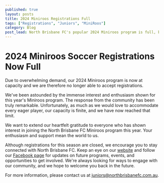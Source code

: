 ```yaml
---
published: true
layout: posts
title: 2024 Miniroos Registrations Full
tags: ["Registrations", "Juniors", "MiniRoos"]
category: Blog
post_lead: North Brisbane FC's popular 2024 Miniroos program is full, but stay tuned for future programs and opportunities!
---
```


# 2024 Miniroos Soccer Registrations Now Full

Due to overwhelming demand, our 2024 Miniroos program is now at capacity and we are therefore no longer able to accept registrations.

We've been astounded by the immense interest and enthusiasm shown for this year's Miniroos program. The response from the community has been truly remarkable. Unfortunately, as much as we would love to accommodate every eager player, our capacity is finite, and we have now reached that limit.

We want to extend our heartfelt gratitude to everyone who has shown interest in joining the North Brisbane FC Miniroos program this year. Your enthusiasm and support mean the world to us.

Although registrations for this season are closed, we encourage you to stay connected with North Brisbane FC. Keep an eye on our [website](https://www.northbrisbanefc.com.au/index.html) and follow our [Facebook page](https://www.facebook.com/northbrisbanefc/) for updates on future programs, events, and opportunities to get involved. We're always looking for ways to engage with our community, and we hope to welcome you back in the future.

For more information, please contact us at [juniors@northbrisbanefc.com.au](mailto:juniors@northbrisbanefc.com.au).
